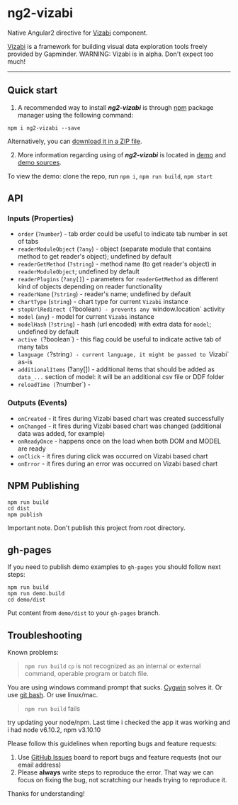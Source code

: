 # ng2-vizabi

Native Angular2 directive for [Vizabi](https://github.com/vizabi/vizabi) component.

[Vizabi](https://github.com/Gapminder/vizabi) is a framework for building visual data exploration tools freely provided by Gapminder. WARNING: Vizabi is in alpha. Don't expect too much!

- - -

## Quick start

1. A recommended way to install ***ng2-vizabi*** is through [npm](https://www.npmjs.com/search?q=ng2-vizabi) package manager using the following command:

  `npm i ng2-vizabi --save`

  Alternatively, you can [download it in a ZIP file](https://github.com/vizabi/ng2-vizabi/archive/master.zip).

2. More information regarding using of ***ng2-vizabi*** is located in
  [demo](http://vizabi.github.io/ng2-vizabi/) and [demo sources](https://github.com/vizabi/ng2-vizabi/tree/master/demo).

  To view the demo: clone the repo, run `npm i`, `npm run build`, `npm start`

## API

### Inputs (Properties)

  * `order` (`?number`) - tab order could be useful to indicate tab number in set of tabs
  * `readerModuleObject` (`?any`) - object (separate module that contains method to get reader's object); undefined by default
  * `readerGetMethod` (`?string`) - method name (to get reader's object) in `readerModuleObject`; undefined by default
  * `readerPlugins` (`?any[]`) - parameters for `readerGetMethod` as different kind of objects depending on reader functionality
  * `readerName` (`?string`) - reader's name; undefined by default
  * `chartType` (`string`) - chart type for current `Vizabi` instance
  * `stopUrlRedirect (`?boolean`) - prevents any `window.location` activity
  * `model` (`any`) - model for current `Vizabi` instance
  * `modelHash` (`?string`) - hash (url encoded) with extra data for `model`; undefined by default
  * `active (`?boolean`) - this flag could be useful to indicate active tab of many tabs
  * `language (`?string`) - current language, it might be passed to `Vizabi` as-is
  * `additionalItems` (?any[]) - additional items that should be added as `data_...` section of model: it will be an additional csv file or DDF folder
  * `reloadTime (`?number`) -

### Outputs (Events)

  * `onCreated` - it fires during Vizabi based chart was created successfully
  * `onChanged` - it fires during Vizabi based chart was changed (additional data was added, for example)
  * `onReadyOnce` - happens once on the load when both DOM and MODEL are ready
  * `onClick` - it fires during click was occurred on Vizabi based chart
  * `onError` - it fires during an error was occurred on Vizabi based chart

## NPM Publishing

```
npm run build
cd dist
npm publish
```

Important note. Don't publish this project from root directory.

## gh-pages

If you need to publish demo examples to `gh-pages` you should follow next steps:

```
npm run build
npm run demo.build
cd demo/dist
```

Put content from `demo/dist` to your `gh-pages` branch.

## Troubleshooting

Known problems:
> `npm run build`
> `cp` is not recognized as an internal or external command, operable program or batch file.

You are using windows command prompt that sucks. [Cygwin](http://www.cygwin.com/) solves it. Or use [git bash](https://git-scm.com/). Or use linux/mac.

> `npm run build` fails

try updating your node/npm. Last time i checked the app it was working and i had node v6.10.2, npm v3.10.10

Please follow this guidelines when reporting bugs and feature requests:
1. Use [GitHub Issues](https://github.com/vizabi/ng2-vizabi/issues) board to report bugs and feature requests (not our email address)
2. Please **always** write steps to reproduce the error. That way we can focus on fixing the bug, not scratching our heads trying to reproduce it.

Thanks for understanding!
